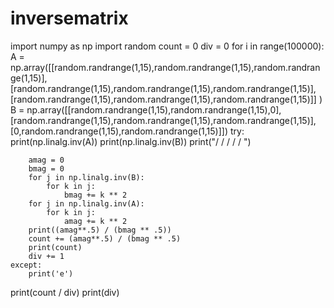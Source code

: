 # inversematrix
import numpy as np
import random
count = 0
div = 0
for i in range(100000):
	A = np.array([[random.randrange(1,15),random.randrange(1,15),random.randrange(1,15)],[random.randrange(1,15),random.randrange(1,15),random.randrange(1,15)],[random.randrange(1,15),random.randrange(1,15),random.randrange(1,15)]] )
	B = np.array([[random.randrange(1,15),random.randrange(1,15),0],[random.randrange(1,15),random.randrange(1,15),random.randrange(1,15)],[0,random.randrange(1,15),random.randrange(1,15)]])
	try:
		print(np.linalg.inv(A))
		print(np.linalg.inv(B))
		print("/ / / / / ")

		amag = 0
		bmag = 0
		for j in np.linalg.inv(B):
			for k in j:
				bmag += k ** 2
		for j in np.linalg.inv(A):
			for k in j:
				amag += k ** 2
		print((amag**.5) / (bmag ** .5))
		count += (amag**.5) / (bmag ** .5)
		print(count)
		div += 1
	except:
		print('e')
print(count / div)
print(div)

